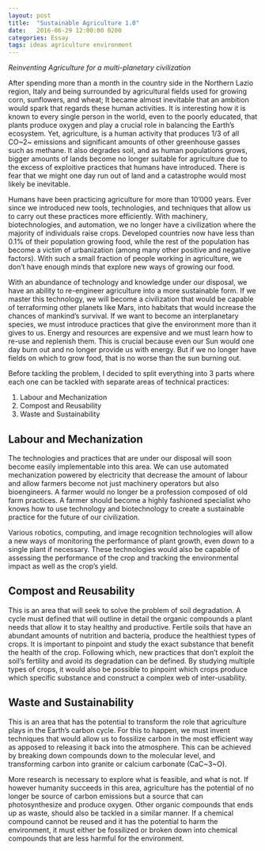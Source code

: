 ```yaml
---
layout: post
title:  "Sustainable Agriculture 1.0"
date:   2016-06-29 12:00:00 0200
categories: Essay
tags: ideas agriculture environment
---
```


*Reinventing Agriculture for a multi-planetary civilization*

After spending more than a month in the country side in the Northern Lazio region, Italy and being surrounded by agricultural fields used for growing corn, sunflowers, and wheat; It became almost inevitable that an ambition would spark that regards these human activities. It is interesting how it is known to every single person in the world, even to the poorly educated, that plants produce oxygen and play a crucial role in balancing the Earth’s ecosystem. Yet, agriculture, is a human activity that produces 1/3 of all CO~2~ emissions and significant amounts of other greenhouse gasses such as methane. It also degrades soil, and as human populations grows, bigger amounts of lands become no longer suitable for agriculture due to the excess of exploitive practices that humans have introduced. There is fear that we might one day run out of land and a catastrophe would most likely be inevitable.

Humans have been practicing agriculture for more than 10’000 years. Ever since we introduced new tools, technologies, and techniques that allow us to carry out these practices more efficiently. With machinery, biotechnologies, and automation, we no longer have a civilization where the majority of individuals raise crops. Developed countries now have less than 0.1% of their population growing food, while the rest of the population has become a victim of urbanization (among many other positive and negative factors). With such a small fraction of people working in agriculture, we don’t have enough minds that explore new ways of growing our food.

With an abundance of technology and knowledge under our disposal, we have an ability to re-engineer agriculture into a more sustainable form. If we master this technology, we will become a civilization that would be capable of terraforming other planets like Mars, into habitats that would increase the chances of mankind’s survival. If we want to become an interplanetary species, we must introduce practices that give the environment more than it gives to us. Energy and resources are expensive and we must learn how to re-use and replenish them. This is crucial because even our Sun would one day burn out and no longer provide us with energy. But if we no longer have fields on which to grow food, that is no worse than the sun burning out.

Before tackling the problem, I decided to split everything into 3 parts where each one can be tackled with separate areas of technical practices:

1. Labour and Mechanization
2. Compost and Reusability
3. Waste and Sustainability

## Labour and Mechanization
The technologies and practices that are under our disposal will soon become easily implementable into this area. We can use automated mechanization powered by electricity that decrease the amount of labour and allow farmers become not just machinery operators but also bioengineers. A farmer would no longer be a profession composed of old farm practices. A farmer should become a highly fashioned specialist who knows how to use technology and biotechnology to create a sustainable practice for the future of our civilization.

Various robotics, computing, and image recognition technologies will allow a new ways of monitoring the performance of plant growth, even down to a single plant if necessary. These technologies would also be capable of assessing the performance of the crop and tracking the environmental impact as well as the crop’s yield.

## Compost and Reusability
This is an area that will seek to solve the problem of soil degradation. A cycle must defined that will outline in detail the organic compounds a plant needs that allow it to stay healthy and productive. Fertile soils that have an abundant amounts of nutrition and bacteria, produce the healthiest types of crops. It is important to pinpoint and study the exact substance that benefit the health of the crop. Following which, new practices that don’t exploit the soil’s fertility and avoid its degradation can be defined. By studying multiple types of crops, it would also be possible to pinpoint which crops produce which specific substance and construct a complex web of inter-usability.

## Waste and Sustainability
This is an area that has the potential to transform the role that agriculture plays in the Earth’s carbon cycle. For this to happen, we must invent techniques that would allow us to fossilize carbon in the most efficient way as apposed to releasing it back into the atmosphere. This can be achieved by breaking down compounds down to the molecular level, and transforming carbon into granite or calcium carbonate (CaC~3~O).

More research is necessary to explore what is feasible, and what is not. If however humanity succeeds in this area, agriculture has the potential of no longer be source of carbon emissions but a source that can photosynthesize and produce oxygen. Other organic compounds that ends up as waste, should also be tackled in a similar manner. If a chemical compound cannot be reused and it has the potential to harm the environment, it must either be fossilized or broken down into chemical compounds that are less harmful for the environment.
